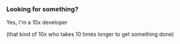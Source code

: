 ### Looking for something?
Yes, I'm a 10x developer

(that kind of 10x who takes 10 times longer to get something done)

<!---
keanutaufan/keanutaufan is a ✨ special ✨ repository because its `README.md` (this file) appears on your GitHub profile.
You can click the Preview link to take a look at your changes.
--->
